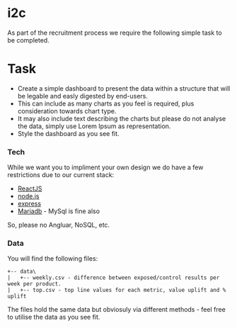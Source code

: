 # i2c

As part of the recruitment process we require the following simple task to be completed.

# Task
- Create a simple dashboard to present the data within a structure that will be legable and easly digested by end-users.
- This can include as many charts as you feel is required, plus consideration towards chart type.
- It may also include text describing the charts but please do not analyse the data, simply use Lorem Ipsum as representation.
- Style the dashboard as you see fit.

### Tech
While we want you to impliment your own design we do have a few restrictions due to our current stack:
* [ReactJS]
* [node.js]
* [express]
* [Mariadb] - MySql is fine also

So, please no Angluar, NoSQL, etc.

### Data
You will find the following files:
```
+-- data\
|   +-- weekly.csv - difference between exposed/control results per week per product.
|   +-- top.csv - top line values for each metric, value uplift and % uplift
```

The files hold the same data but obviosuly via different methods - feel free to utilise the data as you see fit.

[node.js]: <http://nodejs.org>
[express]: <http://expressjs.com>
[ReactJS]: <http://angularjs.org>
[Mariadb]: <https://mariadb.org/>
